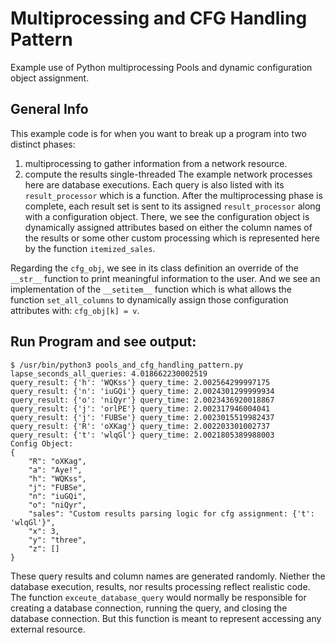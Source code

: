 # Multiprocessing and CFG Handling Pattern
Example use of Python multiprocessing Pools and dynamic configuration object assignment.

## General Info
This example code is for when you want to break up a program into two distinct phases:
1. multiprocessing to gather information from a network resource.
1. compute the results single-threaded
The example network processes here are database executions. Each query is also listed with its `result_processor` which is a function. After the multiprocessing phase is complete, each result set is sent to its assigned `result_processor` along with a configuration object. There, we see the configuration object is dynamically assigned attributes based on either the column names of the results or some other custom processing which is represented here by the function `itemized_sales`.

Regarding the `cfg_obj`, we see in its class definition an override of the `__str__` function to print meaningful information to the user. And we see an implementation of the `__setitem__` function which is what allows the function `set_all_columns` to dynamically assign those configuration attributes with: `cfg_obj[k] = v`.

## Run Program and see output:
```
$ /usr/bin/python3 pools_and_cfg_handling_pattern.py
lapse_seconds_all_queries: 4.018662230002519
query_result: {'h': 'WQKss'} query_time: 2.002564299997175
query_result: {'n': 'iuGQi'} query_time: 2.0024301299999934
query_result: {'o': 'niQyr'} query_time: 2.0023436920018867
query_result: {'j': 'orlPE'} query_time: 2.002317946004041
query_result: {'j': 'FUBSe'} query_time: 2.0023015519982437
query_result: {'R': 'oXKag'} query_time: 2.002203301002737
query_result: {'t': 'wlqGl'} query_time: 2.0021805389988003
Config Object:
{
    "R": "oXKag",
    "a": "Aye!",
    "h": "WQKss",
    "j": "FUBSe",
    "n": "iuGQi",
    "o": "niQyr",
    "sales": "Custom results parsing logic for cfg assignment: {'t': 'wlqGl'}",
    "x": 3,
    "y": "three",
    "z": []
}
```
These query results and column names are generated randomly. Niether the database execution, results, nor results processing reflect realistic code. The function `exceute_database_query` would normally be responsible for creating a database connection, running the query, and closing the database connection. But this function is meant to represent accessing any external resource.
